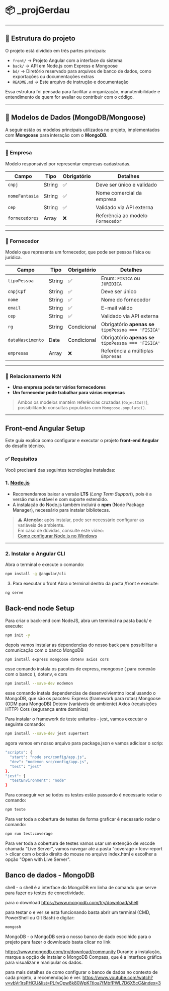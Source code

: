 # 📦 _projGerdau

---

## 🧱 Estrutura do projeto

O projeto está dividido em três partes principais:

- `front/` → Projeto Angular com a interface do sistema
- `back/` → API em Node.js com Express e Mongoose
- `bd/` → Diretório reservado para arquivos de banco de dados, como exportações ou documentações extras
- `README.md` → Este arquivo de instrução e documentação

Essa estrutura foi pensada para facilitar a organização, manutenibilidade e entendimento de quem for avaliar ou contribuir com o código.


---

## 🧾 Modelos de Dados (MongoDB/Mongoose)

A seguir estão os modelos principais utilizados no projeto, implementados com **Mongoose** para interação com o **MongoDB**.

---

### 🏢 Empresa

Modelo responsável por representar empresas cadastradas.

| Campo          | Tipo    | Obrigatório | Detalhes                        |
|----------------|---------|-------------|---------------------------------|
| `cnpj`         | String  | ✅           | Deve ser único e validado      |
| `nomeFantasia` | String  | ✅           | Nome comercial da empresa      |
| `cep`          | String  | ✅           | Validado via API externa       |
| `fornecedores` | Array   | ❌           | Referência ao modelo `Fornecedor` |

---

### 👤 Fornecedor

Modelo que representa um fornecedor, que pode ser pessoa física ou jurídica.

| Campo             | Tipo    | Obrigatório | Detalhes                                                                 |
|------------------|---------|-------------|--------------------------------------------------------------------------|
| `tipoPessoa`      | String  | ✅           | Enum: `FISICA` ou `JURIDICA`                                             |
| `cnpjCpf`         | String  | ✅           | Deve ser único                                                           |
| `nome`            | String  | ✅           | Nome do fornecedor                                                       |
| `email`           | String  | ✅           | E-mail válido                                                            |
| `cep`             | String  | ✅           | Validado via API externa                                                 |
| `rg`              | String  | Condicional | Obrigatório **apenas se** `tipoPessoa === 'FISICA'`                      |
| `dataNascimento`  | Date    | Condicional | Obrigatório **apenas se** `tipoPessoa === 'FISICA'`                      |
| `empresas`        | Array   | ❌           | Referência a múltiplas `Empresas`                                        |

---

### 🔁 Relacionamento N:N

- **Uma empresa pode ter vários fornecedores**
- **Um fornecedor pode trabalhar para várias empresas**

> Ambos os modelos mantêm referências cruzadas (`ObjectId[]`), possibilitando consultas populadas com `Mongoose.populate()`.

---

## Front-end Angular Setup

Este guia explica como configurar e executar o projeto **front-end Angular** do desafio técnico.  

### ✅ Requisitos

Você precisará das seguintes tecnologias instaladas:

### 1. [Node.js](https://nodejs.org/en)

- Recomendamos baixar a versão **LTS** (_Long Term Support_), pois é a versão mais estável e com suporte estendido.
- A instalação do Node.js também incluirá o **npm** (Node Package Manager), necessário para instalar bibliotecas.

> ⚠️ **Atenção:** após instalar, pode ser necessário configurar as variáveis de ambiente.  
> Em caso de dúvidas, consulte este vídeo:  
> [Como configurar Node.js no Windows](https://www.youtube.com/watch?v=-jft_9PlffQ)

---

### 2. Instalar o Angular CLI

Abra o terminal e execute o comando:

```bash
npm install -g @angular/cli
```

3. Para executar o front
Abra o terminal dentro da pasta /front e execute:

```bash
ng serve
```

## Back-end node Setup

Para criar o back-end com NodeJS, abra um terminal na pasta back/ e execute:

```bash
npm init -y
```
depois vamos instalar as dependencias do nosso back para possibilitar a comunicação com o banco MongoDB

```bash
npm install express mongoose dotenv axios cors
```
esse comando instala os pacotes de express, mongoose ( para conexão com o banco ), dotenv, e cors

```bash
npm install --save-dev nodemon
```
esse comando instala dependencias de desenvolviemtno local usando o MongoDB, que são os pacotes: 
Express (framework para rotas)
Mongoose (ODM para MongoDB)
Dotenv (variáveis de ambiente)
Axios (requisições HTTP)
Cors (segurança entre domínios)

Para instalar o framework de teste unitarios - jest, vamos executar o seguinte comando: 

```bash
npm install --save-dev jest supertest
```

agora vamos em nosso arquivo para package.json e vamos adicioar o scrip: 

```bash
"scripts": {
  "start": "node src/config/app.js",
  "dev": "nodemon src/config/app.js",
  "test": "jest"
},
"jest": {
  "testEnvironment": "node"
}

```

Para conseguir ver se todos os testes estão passando é necessario rodar o comando:

```bash
npm teste

```

Para ver toda a cobertura de testes de forma graficar é necessario rodar o comando: 

```bash
npm run test:coverage

```
Para ver toda a cobertura de testes vamos usar um extenção de vscode chamada "Live Server", vamos navegar ate a pasta "coverage > lcov-report > clicar com o botão direito do mouse no arquivo index.html e escolher a opção "Open with Live Server".



## Banco de dados - MongoDB

shell - o shell é a interface do MongoDB em linha de comando que serve para fazer os testes de conectividade.

para o download
https://www.mongodb.com/try/download/shell

para testar o e ver se esta funcionando basta abrir um terminal (CMD, PowerShell ou Git Bash) e digitar: 
```bash
mongosh

```

MongoDB - o MongoDB será o nosso banco de dado escolhido para o prejeto
para fazer o downloado basta clicar no link

https://www.mongodb.com/try/download/community
Durante a instalação, marque a opção de instalar o MongoDB Compass, que é a interface gráfica para visualizar e manipular os dados.

para mais detalhes de como configurar o banco de dados no contexto de cada projeto, a recomendação é ver. 
https://www.youtube.com/watch?v=vbVr1rsPHCU&list=PLfvOpw8k80WpKTtloa7fMbfPWL7D6X5cC&index=3

